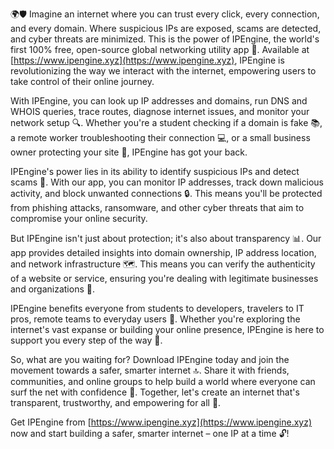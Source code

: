 🌍🛡️ Imagine an internet where you can trust every click, every connection, and every domain. Where suspicious IPs are exposed, scams are detected, and cyber threats are minimized. This is the power of IPEngine, the world's first 100% free, open-source global networking utility app 📡. Available at [https://www.ipengine.xyz](https://www.ipengine.xyz), IPEngine is revolutionizing the way we interact with the internet, empowering users to take control of their online journey.

With IPEngine, you can look up IP addresses and domains, run DNS and WHOIS queries, trace routes, diagnose internet issues, and monitor your network setup 🔍. Whether you're a student checking if a domain is fake 📚, a remote worker troubleshooting their connection 💻, or a small business owner protecting your site 🏢, IPEngine has got your back.

IPEngine's power lies in its ability to identify suspicious IPs and detect scams 🚫. With our app, you can monitor IP addresses, track down malicious activity, and block unwanted connections 🔒. This means you'll be protected from phishing attacks, ransomware, and other cyber threats that aim to compromise your online security.

But IPEngine isn't just about protection; it's also about transparency 📊. Our app provides detailed insights into domain ownership, IP address location, and network infrastructure 🗺️. This means you can verify the authenticity of a website or service, ensuring you're dealing with legitimate businesses and organizations 💼.

IPEngine benefits everyone from students to developers, travelers to IT pros, remote teams to everyday users 👥. Whether you're exploring the internet's vast expanse or building your online presence, IPEngine is here to support you every step of the way 🚀.

So, what are you waiting for? Download IPEngine today and join the movement towards a safer, smarter internet 🔝. Share it with friends, communities, and online groups to help build a world where everyone can surf the net with confidence 🌊. Together, let's create an internet that's transparent, trustworthy, and empowering for all 🎉.

Get IPEngine from [https://www.ipengine.xyz](https://www.ipengine.xyz) now and start building a safer, smarter internet – one IP at a time 🔓!